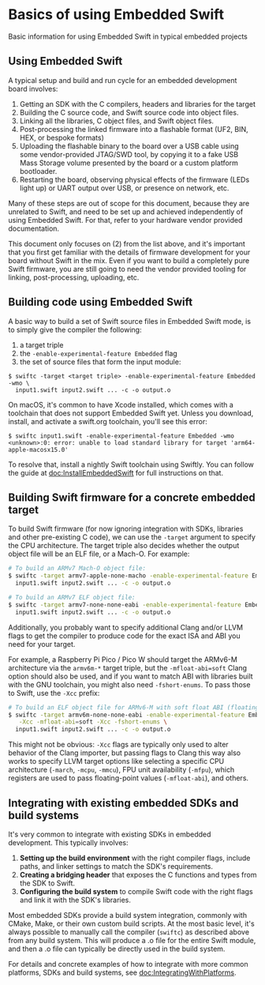# Basics of using Embedded Swift

Basic information for using Embedded Swift in typical embedded projects

## Using Embedded Swift

A typical setup and build and run cycle for an embedded development board involves:

1. Getting an SDK with the C compilers, headers and libraries for the target
2. Building the C source code, and Swift source code into object files.
3. Linking all the libraries, C object files, and Swift object files.
4. Post-processing the linked firmware into a flashable format (UF2, BIN, HEX, or bespoke formats)
5. Uploading the flashable binary to the board over a USB cable using some vendor-provided JTAG/SWD tool, by copying it to a fake USB Mass Storage volume presented by the board or a custom platform bootloader.
6. Restarting the board, observing physical effects of the firmware (LEDs light up) or UART output over USB, or presence on network, etc.

Many of these steps are out of scope for this document, because they are unrelated to Swift, and need to be set up and achieved independently of using Embedded Swift. For that, refer to your hardware vendor provided documentation.

This document only focuses on (2) from the list above, and it's important that you first get familiar with the details of firmware development for your board without Swift in the mix. Even if you want to build a completely pure Swift firmware, you are still going to need the vendor provided tooling for linking, post-processing, uploading, etc.

## Building code using Embedded Swift

A basic way to build a set of Swift source files in Embedded Swift mode, is to simply give the compiler the following:
1. a target triple
2. the `-enable-experimental-feature Embedded` flag
3. the set of source files that form the input module:

```shell
$ swiftc -target <target triple> -enable-experimental-feature Embedded -wmo \
  input1.swift input2.swift ... -c -o output.o
```

On macOS, it's common to have Xcode installed, which comes with a toolchain that does not support Embedded Swift yet. Unless you download, install, and activate a swift.org toolchain, you'll see this error:

```shell
$ swiftc input1.swift -enable-experimental-feature Embedded -wmo
<unknown>:0: error: unable to load standard library for target 'arm64-apple-macosx15.0'
```

To resolve that, install a nightly Swift toolchain using Swiftly. You can follow the guide at <doc:InstallEmbeddedSwift> for full instructions on that.

## Building Swift firmware for a concrete embedded target

To build Swift firmware (for now ignoring integration with SDKs, libraries and other pre-existing C code), we can use the `-target` argument to specify the CPU architecture. The target triple also decides whether the output object file will be an ELF file, or a Mach-O. For example:

```bash
# To build an ARMv7 Mach-O object file:
$ swiftc -target armv7-apple-none-macho -enable-experimental-feature Embedded -wmo \
  input1.swift input2.swift ... -c -o output.o

# To build an ARMv7 ELF object file:
$ swiftc -target armv7-none-none-eabi -enable-experimental-feature Embedded -wmo \
  input1.swift input2.swift ... -c -o output.o
```

Additionally, you probably want to specify additional Clang and/or LLVM flags to get the compiler to produce code for the exact ISA and ABI you need for your target.

For example, a Raspberry Pi Pico / Pico W should target the ARMv6-M architecture via the `armv6m-*` target triple, but the `-mfloat-abi=soft` Clang option should also be used, and if you want to match ABI with libraries built with the GNU toolchain, you might also need `-fshort-enums`. To pass those to Swift, use the `-Xcc` prefix:

```bash
# To build an ELF object file for ARMv6-M with soft float ABI (floating-point arguments passed in integer registers) and "short enums":
$ swiftc -target armv6m-none-none-eabi -enable-experimental-feature Embedded -wmo \
   -Xcc -mfloat-abi=soft -Xcc -fshort-enums \
  input1.swift input2.swift ... -c -o output.o
```

This might not be obvious: `-Xcc` flags are typically only used to alter behavior of the Clang importer, but passing flags to Clang this way also works to specify LLVM target options like selecting a specific CPU architecture (`-march`, `-mcpu`, `-mmcu`), FPU unit availability (`-mfpu`), which registers are used to pass floating-point values (`-mfloat-abi`), and others.

## Integrating with existing embedded SDKs and build systems

It's very common to integrate with existing SDKs in embedded development. This typically involves:

1. **Setting up the build environment** with the right compiler flags, include paths, and linker settings to match the SDK's requirements.
2. **Creating a bridging header** that exposes the C functions and types from the SDK to Swift.
3. **Configuring the build system** to compile Swift code with the right flags and link it with the SDK's libraries.

Most embedded SDKs provide a build system integration, commonly with CMake, Make, or their own custom build scripts. At the most basic level, it's always possible to manually call the compiler (`swiftc`) as described above from any build system. This will produce a .o file for the entire Swift module, and then a .o file can typically be directly used in the build system.

For details and concrete examples of how to integrate with more common platforms, SDKs and build systems, see <doc:IntegratingWithPlatforms>.
